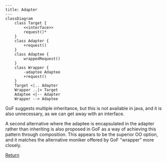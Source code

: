 ```mermaid
---
title: Adapter
---
classDiagram
    class Target {
        <<interface>>
        request()*
    }
    class Adapter {
        +request()
    }
    class Adaptee {
        wrappedRequest()
    }
    class Wrapper {
        -adaptee Adaptee
        +request()
    }
    Target <|.. Adapter
    Wrapper ..|> Target
    Adaptee <|-- Adapter
    Wrapper --> Adaptee
```
GoF suggests multiple inheritance, but this is not available in java, and it is also unnecessary, as we can get away 
with an interface.

A second alternative where the adaptee is encapsulated in the adapter rather than inheriting is also proposed in GoF as 
a way of achieving this pattern through composition. This appears to be the superior OO option, and it matches the
alternative moniker offered by GoF "wrapper" more closely.

[Return](../../../../../../../../README.md)